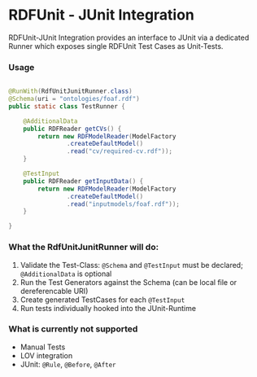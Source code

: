 RDFUnit - JUnit Integration
==========

RDFUnit-JUnit Integration provides an interface to JUnit via a dedicated Runner which exposes single RDFUnit Test Cases as Unit-Tests.

### Usage
```java

@RunWith(RdfUnitJunitRunner.class)
@Schema(uri = "ontologies/foaf.rdf")
public static class TestRunner {

    @AdditionalData
    public RDFReader getCVs() {
        return new RDFModelReader(ModelFactory
                .createDefaultModel()
                .read("cv/required-cv.rdf"));
    }

    @TestInput
    public RDFReader getInputData() {
        return new RDFModelReader(ModelFactory
                .createDefaultModel()
                .read("inputmodels/foaf.rdf"));
    }

}
```

### What the RdfUnitJunitRunner will do:

1. Validate the Test-Class: `@Schema` and `@TestInput` must be declared; `@AdditionalData` is optional
2. Run the Test Generators against the Schema (can be local file or dereferencable URI)
3. Create generated TestCases for each `@TestInput`
4. Run tests individually hooked into the JUnit-Runtime

### What is currently not supported
- Manual Tests
- LOV integration
- JUnit: `@Rule`, `@Before`, `@After`
